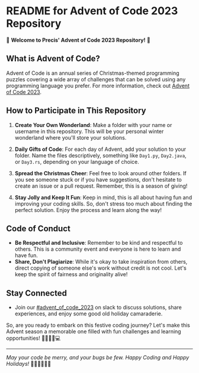 # README for Advent of Code 2023 Repository

🎄 **Welcome to Precis' Advent of Code 2023 Repository!** 🎄

## What is Advent of Code?
Advent of Code is an annual series of Christmas-themed programming puzzles covering a wide array of challenges that can be solved using any programming language you prefer. For more information, check out [Advent of Code 2023](https://adventofcode.com/2023).

## How to Participate in This Repository
1. **Create Your Own Wonderland**: Make a folder with your name or username in this repository. This will be your personal winter wonderland where you'll store your solutions.
   
2. **Daily Gifts of Code**: For each day of Advent, add your solution to your folder. Name the files descriptively, something like `Day1.py`, `Day2.java`, or `Day3.rs`, depending on your language of choice.

3. **Spread the Christmas Cheer**: Feel free to look around other folders. If you see someone stuck or if you have suggestions, don't hesitate to create an issue or a pull request. Remember, this is a season of giving!

4. **Stay Jolly and Keep It Fun**: Keep in mind, this is all about having fun and improving your coding skills. So, don't stress too much about finding the perfect solution. Enjoy the process and learn along the way!

## Code of Conduct
- **Be Respectful and Inclusive**: Remember to be kind and respectful to others. This is a community event and everyone is here to learn and have fun.
- **Share, Don't Plagiarize**: While it's okay to take inspiration from others, direct copying of someone else's work without credit is not cool. Let's keep the spirit of fairness and originality alive!

## Stay Connected
- Join our [#advent_of_code_2023](https://precisdigital.slack.com/archives/C067BF6U3QD) on slack to discuss solutions, share experiences, and enjoy some good old holiday camaraderie.

So, are you ready to embark on this festive coding journey? Let's make this Advent season a memorable one filled with fun challenges and learning opportunities! 🎅🤶🎁🎄💻

---

_May your code be merry, and your bugs be few. Happy Coding and Happy Holidays!_ 🌟🎉🎄🎁🎉🌟
